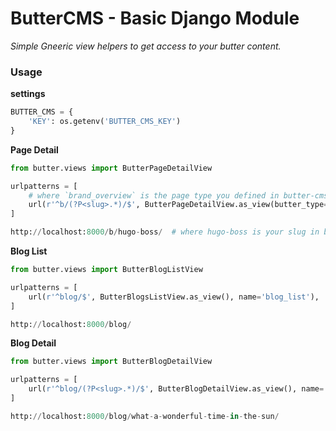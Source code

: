 # ButterCMS - Basic Django Module

*Simple Gneeric view helpers to get access to your butter content.*


### Usage

**settings**

```settings.py
BUTTER_CMS = {
    'KEY': os.getenv('BUTTER_CMS_KEY')
}
```


**Page Detail**

```urls.py
from butter.views import ButterPageDetailView

urlpatterns = [
    # where `brand_overview` is the page type you defined in butter-cms
    url(r'^b/(?P<slug>.*)/$', ButterPageDetailView.as_view(butter_type='brand_overview'), name='brand_overview'),
]

http://localhost:8000/b/hugo-boss/  # where hugo-boss is your slug in butter-cms
```


**Blog List**

```urls.py
from butter.views import ButterBlogListView

urlpatterns = [
    url(r'^blog/$', ButterBlogsListView.as_view(), name='blog_list'),
]

http://localhost:8000/blog/
```


**Blog Detail**

```urls.py
from butter.views import ButterBlogDetailView

urlpatterns = [
    url(r'^blog/(?P<slug>.*)/$', ButterBlogDetailView.as_view(), name='blog_detail'),
]

http://localhost:8000/blog/what-a-wonderful-time-in-the-sun/
```


